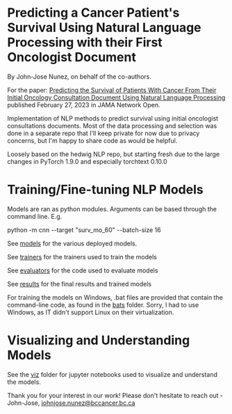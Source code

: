 # Predicting a Cancer Patient's Survival Using Natural Language Processing with their First Oncologist Document

By John-Jose Nunez, on behalf of the co-authors. 

For the paper: [Predicting the Survival of Patients With Cancer From Their Initial Oncology Consultation Document Using Natural Language Processing](https://jamanetwork.com/journals/jamanetworkopen/fullarticle/2801709) published February 27, 2023 in JAMA Network Open. 

Implementation of NLP methods to predict survival using initial oncologist consultations documents.
Most of the data processing and selection was done in a separate repo that I'll keep private for now due to privacy 
concerns, but I'm happy to share code as would be helpful. 

Loosely based on the hedwig NLP repo, but starting fresh due to the large changes
in PyTorch 1.9.0 and especially torchtext 0.10.0

# Training/Fine-tuning NLP Models

Models are ran as python modules. Arguments can be based through the command line. E.g.

python -m cnn --target "surv_mo_60" --batch-size 16

See [models](./models) for the various deployed models. 

See [trainers](./trainers) for the trainers used to train the models

See [evaluators](./evaluators) for the code used to evaluate models

See [results](./results) for the final results and trained models

For training the models on Windows, .bat files are provided that contain the command-line code,
as found in the [bats](./bats) folder. Sorry, I had to use Windows, as IT didn't support Linux on their virtualization.

# Visualizing and Understanding Models

See the [viz](./viz) folder for jupyter notebooks used to visualize and understand the models.

Thank you for your interest in our work! Please don't hesitate to reach out - John-Jose, johnjose.nunez@bccancer.bc.ca

